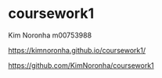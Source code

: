 # coursework1
Kim Noronha m00753988

https://kimnoronha.github.io/coursework1/

https://github.com/KimNoronha/coursework1
